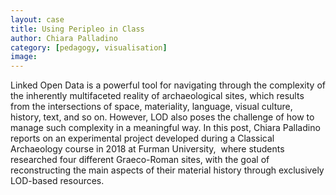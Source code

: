 ```yaml
---
layout: case
title: Using Peripleo in Class
author: Chiara Palladino
category: [pedagogy, visualisation]
image: 
---
```

Linked Open Data is a powerful tool for navigating through the complexity of the inherently multifaceted reality of archaeological sites, 
which results from the intersections of space, materiality, language, visual culture, history, text, and so on. 
However, LOD also poses the challenge of how to manage such complexity in a meaningful way. 
In this post, Chiara Palladino reports on an experimental project developed during a Classical Archaeology course in 2018 at Furman University, 
where students researched four different Graeco-Roman sites, with the goal of reconstructing the main aspects of their material history 
through exclusively LOD-based resources.
